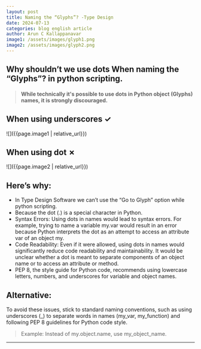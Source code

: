 ```yaml
---
layout: post
title: Naming the “Glyphs”? -Type Design
date: 2024-07-13
categories: blog english article
author: Arun C Kallappanavar
image1: /assets/images/glyph1.png
image2: /assets/images/glyph2.png
---
```

## Why shouldn’t we use dots When naming the “Glyphs”? in python scripting.

> #### While technically it's possible to use dots in Python object (Glyphs) names, it is strongly **discouraged**.

## When using underscores ✓
![]({{page.image1 | relative_url}})

## When using dot ✗
![]({{page.image2 | relative_url}})


## Here’s why:
* In Type Design Software we can’t use the “Go to Glyph” option while python scripting.
* Because the dot (.) is a special character in Python.
* Syntax Errors: Using dots in names would lead to syntax errors. For example, trying to name a variable my.var would result in an error because Python interprets the dot as an attempt to access an attribute var of an object my.
* Code Readability: Even if it were allowed, using dots in names would significantly reduce code readability and maintainability. It would be unclear whether a dot is meant to separate components of an object name or to access an attribute or method.
* PEP 8, the style guide for Python code, recommends using lowercase letters, numbers, and underscores for variable and object names.

## Alternative:

To avoid these issues, stick to standard naming conventions, such as using underscores (_) to separate words in names (my_var, my_function) and following PEP 8 guidelines for Python code style.

> Example: Instead of my.object.name, use my_object_name.

_____
